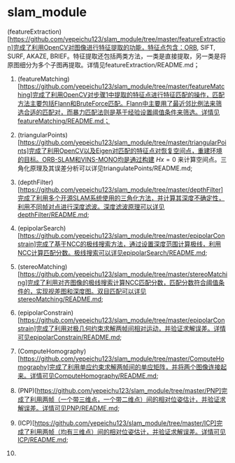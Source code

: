# slam_module


   (featureExtraction)[https://github.com/yepeichu123/slam_module/tree/master/featureExtraction]完成了利用OpenCV对图像进行特征提取的功能，特征点包含：ORB, SIFT, SURF, AKAZE, BRIEF。特征提取还包括两类方法，一类是直接提取，另一类是将原图细分为多个子图再提取。详情见featureExtraction/README.md；
   

1. (featureMatching)[https://github.com/yepeichu123/slam_module/tree/master/featureMatching]完成了利用OpenCV对步骤1中提取的特征点进行特征匹配的操作，匹配方法主要包括Flann和BruteForce匹配。Flann中主要用了最近邻比例法来筛选合适的匹配对，而暴力匹配法则是基于经验设置阈值条件来筛选。详情见featureMatching/README.md；
   

2. (triangularPoints)[https://github.com/yepeichu123/slam_module/tree/master/triangularPoints]完成了利用OpenCV以及Eigen对匹配的特征点对恢复空间点，重建环境的目标。ORB-SLAM和VINS-MONO均是通过构建 $Hx = 0$ 来计算空间点。三角化原理及其误差分析可以详见triangulatePoints/README.md;
   

3. (depthFilter)[https://github.com/yepeichu123/slam_module/tree/master/depthFilter]完成了利用多个开源SLAM系统使用的三角化方法，并计算其深度不确定性，利用不同帧对点进行深度滤波。深度滤波原理可以详见depthFilter/README.md;
   

4. (epipolarSearch)[https://github.com/yepeichu123/slam_module/tree/master/epipolarConstrain]完成了基于NCC的极线搜索方法，通过设置深度范围计算极线，利用NCC计算匹配分数。极线搜索可以详见epipolarSearch/README.md;
   

5. (stereoMatching)[https://github.com/yepeichu123/slam_module/tree/master/stereoMatching]完成了利用对齐图像的极线搜索计算NCC匹配分数，匹配分数符合阈值条件的，实现视差图和深度图。双目匹配可以详见stereoMatching/README.md;


6. (epipolarConstrain)[https://github.com/yepeichu123/slam_module/tree/master/epipolarConstrain]完成了利用对极几何约束求解两帧间相对运动，并验证求解误差。详情可见epipolarConstrain/README.md;


7. (ComputeHomography)[https://github.com/yepeichu123/slam_module/tree/master/ComputeHomography]完成了利用单应约束求解两帧间的单应矩阵，并将两个图像连接起来。详情可见ComputeHomography/README.md;


8. (PNP)[https://github.com/yepeichu123/slam_module/tree/master/PNP]完成了利用两帧（一个带三维点，一个带二维点）间的相对位姿估计，并验证求解误差。详情可见PNP/README.md;


9.  (ICP)[https://github.com/yepeichu123/slam_module/tree/master/ICP]完成了利用两帧（均有三维点）间的相对位姿估计，并验证求解误差。详情可见ICP/README.md;


10. 
